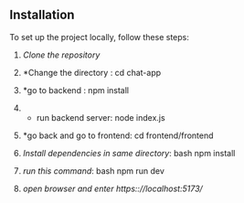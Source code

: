 ## Installation

To set up the project locally, follow these steps:

1. *Clone the repository*

2. *Change the directory : cd chat-app
3. *go to backend : npm install
4. * run backend server: node index.js
5. *go back and go to frontend: cd frontend/frontend
   
6. *Install dependencies in same directory*:
   bash
   npm install
   
6. *run this command*:
   bash
   npm run dev
   
7. *open browser and enter https:://localhost:5173/*
